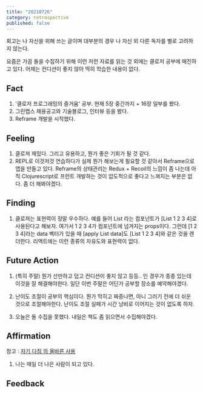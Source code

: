 ```yaml
---
title: "20210726"
category: retrospective
published: false
---
```

회고는 나 자신을 위해 쓰는 글이며 대부분의 경우 나 자신 외 다른 독자를 별로 고려하지 않는다.

요즘은 가끔 돌을 수집하기 위해 이런 저런 자료를 읽는 것 외에는 클로저 공부에 매진하고 있다.
어제는 컨디션이 좋지 않아 딱히 학습한 내용이 없다.

## Fact

1. '클로저 프로그래밍의 즐거움' 공부. 현재 5장 중간까지 + 16장 일부를 봤다.
2. 그린랩스 채용공고와 기술블로그, 인터뷰 등을 봤다.
3. Reframe 개발을 시작했다.

## Feeling

1. 클로져 재밌다. 그리고 유용하고, 뭔가 좋은 기회가 될 것 같다.
2. REPL로 이것저것 연습하다가 실제 뭔가 해보는게 필요할 것 같아서 Reframe으로 앱을 만들고 있다. Reframe의 상태관리는 Redux + Recoil의 느낌이 좀 나는데 아직 Clojurescript로 프런트 개발하는 것이 압도적으로 좋다고 느껴지는 부분은 없다. 좀 더 해봐야겠다.

## Finding

1. 클로져는 표현력이 정말 우수하다. 예를 들어 List 라는 컴포넌트가 [List 1 2 3 4]로 사용된다고 해보자. 여기서 1 2 3 4가 컴포넌트에 넘겨지는 props이다. 그런데 [1 2 3 4]라는 data 벡터가 있을 때 [apply List data]도 [List 1 2 3 4]와 같은 것을 렌더한다. 리액트에는 이런 종류의 자유도와 표현력이 없다.

## Future Action

1. (특히 주말) 뭔가 산만하고 덥고 컨디션이 좋지 않고 등등.. 인 경우가 종종 있는데 이것을 잘 해결해야한다. 일단 이번 주말은 어딘가 공부할 장소를 예약해야겠다.

2. 난이도 조절이 공부의 핵심이다. 뭔가 막히고 짜증나면, 아니 그러기 전에 더 쉬운 것으로 조절해야한다. 난이도 조절 실패가 시간 낭비로 이어지는 것이 없도록 하자.

3. 오늘은 돌 수집을 못했다. 내일은 책도 좀 읽으면서 수집해야겠다.

## Affirmation

참고 : [자기 다짐 의 올바른 사용](https://escapefromcoding.tistory.com/301)

1. 나는 매일 더 나은 사람이 되고 있다.

## Feedback
